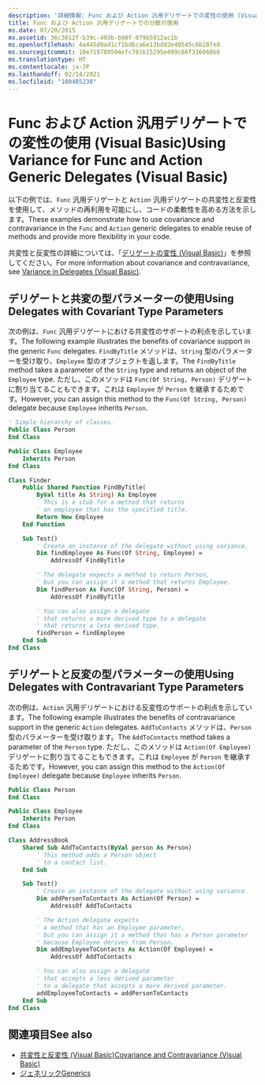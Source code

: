 ```yaml
---
description: '詳細情報: Func および Action 汎用デリゲートでの変性の使用 (Visual Basic)'
title: Func および Action 汎用デリゲートでの分散の使用
ms.date: 07/20/2015
ms.assetid: 36c3012f-b39c-493b-b90f-079b5912ac1b
ms.openlocfilehash: 4a445d9ad1cf1bd6ca6e13bdd2e40545c6b28fe8
ms.sourcegitcommit: 10e719780594efc781b15295e499c66f316068b8
ms.translationtype: HT
ms.contentlocale: ja-JP
ms.lasthandoff: 02/14/2021
ms.locfileid: "100485238"
---
```

# <a name="using-variance-for-func-and-action-generic-delegates-visual-basic"></a><span data-ttu-id="8e037-103">Func および Action 汎用デリゲートでの変性の使用 (Visual Basic)</span><span class="sxs-lookup"><span data-stu-id="8e037-103">Using Variance for Func and Action Generic Delegates (Visual Basic)</span></span>

<span data-ttu-id="8e037-104">以下の例では、`Func` 汎用デリゲートと `Action` 汎用デリゲートの共変性と反変性を使用して、メソッドの再利用を可能にし、コードの柔軟性を高める方法を示します。</span><span class="sxs-lookup"><span data-stu-id="8e037-104">These examples demonstrate how to use covariance and contravariance in the `Func` and `Action` generic delegates to enable reuse of methods and provide more flexibility in your code.</span></span>

<span data-ttu-id="8e037-105">共変性と反変性の詳細については、「[デリゲートの変性 (Visual Basic)](variance-in-delegates.md)」を参照してください。</span><span class="sxs-lookup"><span data-stu-id="8e037-105">For more information about covariance and contravariance, see [Variance in Delegates (Visual Basic)](variance-in-delegates.md).</span></span>

## <a name="using-delegates-with-covariant-type-parameters"></a><span data-ttu-id="8e037-106">デリゲートと共変の型パラメーターの使用</span><span class="sxs-lookup"><span data-stu-id="8e037-106">Using Delegates with Covariant Type Parameters</span></span>

<span data-ttu-id="8e037-107">次の例は、`Func` 汎用デリゲートにおける共変性のサポートの利点を示しています。</span><span class="sxs-lookup"><span data-stu-id="8e037-107">The following example illustrates the benefits of covariance support in the generic `Func` delegates.</span></span> <span data-ttu-id="8e037-108">`FindByTitle` メソッドは、`String` 型のパラメーターを受け取り、`Employee` 型のオブジェクトを返します。</span><span class="sxs-lookup"><span data-stu-id="8e037-108">The `FindByTitle` method takes a parameter of the `String` type and returns an object of the `Employee` type.</span></span> <span data-ttu-id="8e037-109">ただし、このメソッドは `Func(Of String, Person)` デリゲートに割り当てることもできます。これは `Employee` が `Person` を継承するためです。</span><span class="sxs-lookup"><span data-stu-id="8e037-109">However, you can assign this method to the `Func(Of String, Person)` delegate because `Employee` inherits `Person`.</span></span>

```vb
' Simple hierarchy of classes.
Public Class Person
End Class

Public Class Employee
    Inherits Person
End Class

Class Finder
    Public Shared Function FindByTitle(
        ByVal title As String) As Employee
        ' This is a stub for a method that returns
        ' an employee that has the specified title.
        Return New Employee
    End Function

    Sub Test()
        ' Create an instance of the delegate without using variance.
        Dim findEmployee As Func(Of String, Employee) =
            AddressOf FindByTitle

        ' The delegate expects a method to return Person,
        ' but you can assign it a method that returns Employee.
        Dim findPerson As Func(Of String, Person) =
            AddressOf FindByTitle

        ' You can also assign a delegate
        ' that returns a more derived type to a delegate
        ' that returns a less derived type.
        findPerson = findEmployee
    End Sub
End Class
```

## <a name="using-delegates-with-contravariant-type-parameters"></a><span data-ttu-id="8e037-110">デリゲートと反変の型パラメーターの使用</span><span class="sxs-lookup"><span data-stu-id="8e037-110">Using Delegates with Contravariant Type Parameters</span></span>

<span data-ttu-id="8e037-111">次の例は、`Action` 汎用デリゲートにおける反変性のサポートの利点を示しています。</span><span class="sxs-lookup"><span data-stu-id="8e037-111">The following example illustrates the benefits of contravariance support in the generic `Action` delegates.</span></span> <span data-ttu-id="8e037-112">`AddToContacts` メソッドは、`Person` 型のパラメーターを受け取ります。</span><span class="sxs-lookup"><span data-stu-id="8e037-112">The `AddToContacts` method takes a parameter of the `Person` type.</span></span> <span data-ttu-id="8e037-113">ただし、このメソッドは `Action(Of Employee)` デリゲートに割り当てることもできます。これは `Employee` が `Person` を継承するためです。</span><span class="sxs-lookup"><span data-stu-id="8e037-113">However, you can assign this method to the `Action(Of Employee)` delegate because `Employee` inherits `Person`.</span></span>

```vb
Public Class Person
End Class

Public Class Employee
    Inherits Person
End Class

Class AddressBook
    Shared Sub AddToContacts(ByVal person As Person)
        ' This method adds a Person object
        ' to a contact list.
    End Sub

    Sub Test()
        ' Create an instance of the delegate without using variance.
        Dim addPersonToContacts As Action(Of Person) =
            AddressOf AddToContacts

        ' The Action delegate expects
        ' a method that has an Employee parameter,
        ' but you can assign it a method that has a Person parameter
        ' because Employee derives from Person.
        Dim addEmployeeToContacts As Action(Of Employee) =
            AddressOf AddToContacts

        ' You can also assign a delegate
        ' that accepts a less derived parameter
        ' to a delegate that accepts a more derived parameter.
        addEmployeeToContacts = addPersonToContacts
    End Sub
End Class
```

## <a name="see-also"></a><span data-ttu-id="8e037-114">関連項目</span><span class="sxs-lookup"><span data-stu-id="8e037-114">See also</span></span>

- [<span data-ttu-id="8e037-115">共変性と反変性 (Visual Basic)</span><span class="sxs-lookup"><span data-stu-id="8e037-115">Covariance and Contravariance (Visual Basic)</span></span>](index.md)
- [<span data-ttu-id="8e037-116">ジェネリック</span><span class="sxs-lookup"><span data-stu-id="8e037-116">Generics</span></span>](../../../../standard/generics/index.md)
